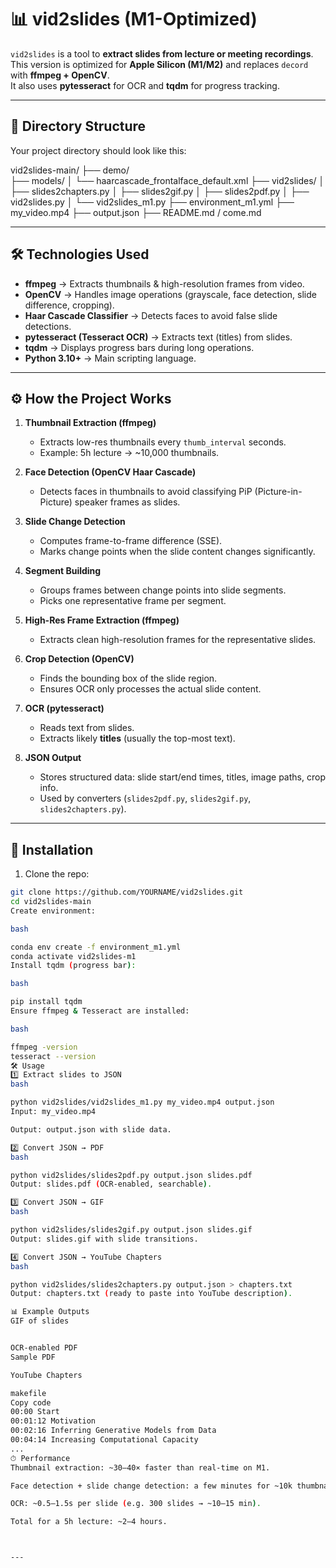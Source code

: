 # 📊 vid2slides (M1-Optimized)

`vid2slides` is a tool to **extract slides from lecture or meeting recordings**.  
This version is optimized for **Apple Silicon (M1/M2)** and replaces `decord` with **ffmpeg + OpenCV**.  
It also uses **pytesseract** for OCR and **tqdm** for progress tracking.

---

## 📂 Directory Structure


Your project directory should look like this:

vid2slides-main/
├── demo/                         
├── models/
│   └── haarcascade_frontalface_default.xml
├── vid2slides/
│   ├── slides2chapters.py
│   ├── slides2gif.py
│   ├── slides2pdf.py
│   ├── vid2slides.py
│   └── vid2slides_m1.py
├── environment_m1.yml
├── my_video.mp4
├── output.json
├── README.md / come.md




---

## 🛠 Technologies Used

- **ffmpeg** → Extracts thumbnails & high-resolution frames from video.  
- **OpenCV** → Handles image operations (grayscale, face detection, slide difference, cropping).  
- **Haar Cascade Classifier** → Detects faces to avoid false slide detections.  
- **pytesseract (Tesseract OCR)** → Extracts text (titles) from slides.  
- **tqdm** → Displays progress bars during long operations.  
- **Python 3.10+** → Main scripting language.  

---

## ⚙️ How the Project Works

1. **Thumbnail Extraction (ffmpeg)**  
   - Extracts low-res thumbnails every `thumb_interval` seconds.  
   - Example: 5h lecture → ~10,000 thumbnails.

2. **Face Detection (OpenCV Haar Cascade)**  
   - Detects faces in thumbnails to avoid classifying PiP (Picture-in-Picture) speaker frames as slides.

3. **Slide Change Detection**  
   - Computes frame-to-frame difference (SSE).  
   - Marks change points when the slide content changes significantly.

4. **Segment Building**  
   - Groups frames between change points into slide segments.  
   - Picks one representative frame per segment.

5. **High-Res Frame Extraction (ffmpeg)**  
   - Extracts clean high-resolution frames for the representative slides.

6. **Crop Detection (OpenCV)**  
   - Finds the bounding box of the slide region.  
   - Ensures OCR only processes the actual slide content.

7. **OCR (pytesseract)**  
   - Reads text from slides.  
   - Extracts likely **titles** (usually the top-most text).

8. **JSON Output**  
   - Stores structured data: slide start/end times, titles, image paths, crop info.  
   - Used by converters (`slides2pdf.py`, `slides2gif.py`, `slides2chapters.py`).

---

## 🚀 Installation

1. Clone the repo:
```bash
git clone https://github.com/YOURNAME/vid2slides.git
cd vid2slides-main
Create environment:

bash

conda env create -f environment_m1.yml
conda activate vid2slides-m1
Install tqdm (progress bar):

bash

pip install tqdm
Ensure ffmpeg & Tesseract are installed:

bash

ffmpeg -version
tesseract --version
🛠 Usage
1️⃣ Extract slides to JSON
bash

python vid2slides/vid2slides_m1.py my_video.mp4 output.json
Input: my_video.mp4

Output: output.json with slide data.

2️⃣ Convert JSON → PDF
bash

python vid2slides/slides2pdf.py output.json slides.pdf
Output: slides.pdf (OCR-enabled, searchable).

3️⃣ Convert JSON → GIF
bash

python vid2slides/slides2gif.py output.json slides.gif
Output: slides.gif with slide transitions.

4️⃣ Convert JSON → YouTube Chapters
bash

python vid2slides/slides2chapters.py output.json > chapters.txt
Output: chapters.txt (ready to paste into YouTube description).

📊 Example Outputs
GIF of slides


OCR-enabled PDF
Sample PDF

YouTube Chapters

makefile
Copy code
00:00 Start
00:01:12 Motivation
00:02:16 Inferring Generative Models from Data
00:04:14 Increasing Computational Capacity
...
⏱ Performance
Thumbnail extraction: ~30–40× faster than real-time on M1.

Face detection + slide change detection: a few minutes for ~10k thumbnails.

OCR: ~0.5–1.5s per slide (e.g. 300 slides → ~10–15 min).

Total for a 5h lecture: ~2–4 hours.



---






